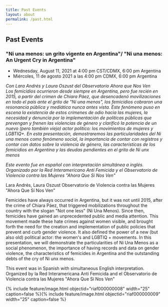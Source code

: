 ```yaml
---
title: Past Events
layout: about
permalink: /past.html
---
```


## Past Events 

### "Ni una menos: un grito vigente en Argentina"/ "Ni una menos: An Urgent Cry in Argentina" 
- Wednesday, August 11, 2021 at 4:00 pm CST/CDMX, 6:00 pm Argentina 
- Miércoles, 11 de agosto 2021 a las 4:00 pm CDMX, 6:00 pm Argentina   

*Con Lara Andrés y Laura Oszust del Observatorio Ahora que Nos Ven*  
*Los femicidios ocurrieron desde siempre en Argentina, pero fue recién en 2015, a partir del crimen de Chiara Páez, que desencadenó movilizaciones en todo el país ante el grito de "Ni una menos", los femicidios cobraron una resonancia pública y mediática nunca antes vista. Este fenómeno puso en escena la existencia de estos crímenes de odio hacia las mujeres, la necesidad y denuncia por la implementación de políticas públicas que prevengan y frenen las violencias de género y clarificó la potencia de un nuevo (pero también viejo) actor político: los movimientos de mujeres y LGBTIQ+. En esta presentación, demostraremos las particularidades del Ni una menos como fenómeno social, la importancia de contar con registros y contar con datos sobre la violencia de género, las características de los femicidios en Argentina y las deudas pendientes en el grito de Ni unx menos*

*Este evento fue en español con interpretación simultánea a inglés.* 
*Organizado por la Red Interamericano Anti Femicida y el Observatorio de Violencia contra las Mujeres "Ahora Que Sí Nos Ven"*

Lara Andrés, Laura Oszust Observatorio de Violencia contra las Mujeres "Ahora Que Sí Nos Ven"  

Femicides have always occurred in Argentina, but it was not until 2015, after the crime of Chiara Páez, that triggered mobilizations throughout the country with the slogan "Not one less" (Ni Una Menos). Since then, femicides have gained an unprecedented public and media attention. This movement made these hate crimes against women visible, and brought forth the need for the creation and implementation of public policies that prevent and curb gender violence. It also defined the power of a new (but also old) political actor: the women's and LGBTIQ + movements. In this presentation, we will demonstrate the particularities of Ni Una Menos as a social phenomenon, the importance of having records and data on gender violence, the characteristics of femicides in Argentina and the outstanding debts of the cry of Ni unx menos.

This event was in Spanish with simultaneous English interpretation. 
Organized by la Red Interamericana Anti Femicida and el Observatorio de Violencia contra las Mujeres "Ahora Que Sí Nos Ven" 



{% include feature/image.html objectid="riaf000000008" width="25" caption=false %}{% include feature/image.html objectid="riaf000000009" width="25" caption=false %}